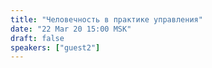 ```yaml
---
title: "Человечность в практике управления"
date: "22 Mar 20 15:00 MSK"
draft: false
speakers: ["guest2"]
---
```

